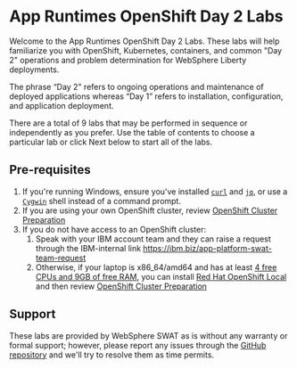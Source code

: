 # App Runtimes OpenShift Day 2 Labs

Welcome to the App Runtimes OpenShift Day 2 Labs. These labs will help familiarize you with OpenShift, Kubernetes, containers, and common "Day 2" operations and problem determination for WebSphere Liberty deployments.

The phrase “Day 2" refers to ongoing operations and maintenance of deployed applications whereas “Day 1” refers to installation, configuration, and application deployment.

There are a total of 9 labs that may be performed in sequence or independently as you prefer. Use the table of contents to choose a particular lab or click Next below to start all of the labs.

## Pre-requisites

1. If you're running Windows, ensure you've installed [`curl`](https://curl.se/windows/) and [`jq`](https://stedolan.github.io/jq/download/), or use a [`Cygwin`](https://www.cygwin.com/) shell instead of a command prompt.
1. If you are using your own OpenShift cluster, review [OpenShift Cluster Preparation](lab_administration.md#openshift-cluster-preparation)
1. If you do not have access to an OpenShift cluster:
    1. Speak with your IBM account team and they can raise a request through the IBM-internal link <https://ibm.biz/app-platform-swat-team-request>
    1. Otherwise, if your laptop is x86_64/amd64 and has at least [4 free CPUs and 9GB of free RAM](https://access.redhat.com/documentation/en-us/red_hat_openshift_local/2.16/html/getting_started_guide/installation_gsg#for_openshift_container_platform), you can install [Red Hat OpenShift Local](https://developers.redhat.com/products/openshift-local/overview) and then review [OpenShift Cluster Preparation](lab_administration.md#openshift-cluster-preparation)

## Support

These labs are provided by WebSphere SWAT as is without any warranty or formal support; however, please report any issues through the [GitHub repository](https://github.com/IBM/AppRuntimesOpenShiftDay2Labs/issues) and we'll try to resolve them as time permits.
